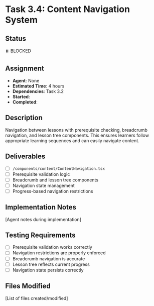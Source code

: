 # Task 3.4: Content Navigation System

## Status

⏸️ BLOCKED

## Assignment

- **Agent**: None
- **Estimated Time**: 4 hours
- **Dependencies**: Task 3.2
- **Started**:
- **Completed**:

## Description

Navigation between lessons with prerequisite checking, breadcrumb navigation, and lesson tree components. This ensures learners follow appropriate learning sequences and can easily navigate content.

## Deliverables

- [ ] `/components/content/ContentNavigation.tsx`
- [ ] Prerequisite validation logic
- [ ] Breadcrumb and lesson tree components
- [ ] Navigation state management
- [ ] Progress-based navigation restrictions

## Implementation Notes

[Agent notes during implementation]

## Testing Requirements

- [ ] Prerequisite validation works correctly
- [ ] Navigation restrictions are properly enforced
- [ ] Breadcrumb navigation is accurate
- [ ] Lesson tree reflects current progress
- [ ] Navigation state persists correctly

## Files Modified

[List of files created/modified]
